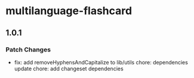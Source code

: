 # multilanguage-flashcard

## 1.0.1

### Patch Changes

- fix: add removeHyphensAndCapitalize to lib/utils
  chore: dependencies update
  chore: add changeset dependencies

